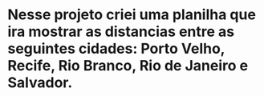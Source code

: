# Nesse projeto criei uma planilha que ira mostrar as distancias entre as seguintes cidades: Porto Velho, Recife, Rio Branco, Rio de Janeiro e Salvador.
      
